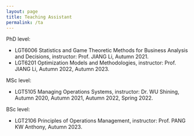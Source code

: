 ```yaml
---
layout: page
title: Teaching Assistant
permalink: /ta
---
```

PhD level:
* LGT6006 Statistics and Game Theoretic Methods for Business Analysis and Decisions, instructor: Prof. JIANG Li, Autumn 2021. 
* LGT6201 Optimization Models and Methodologies, instructor: Prof. JIANG Li, Autumn 2022, Autumn 2023.

MSc level:
* LGT5105 Managing Operations Systems, instructor: Dr. WU Shining, Autumn 2020, Autumn 2021, Autumn 2022, Spring 2022.

BSc level:
* LGT2106 Principles of Operations Management, instructor: Prof. PANG KW Anthony, Autumn 2023.    


